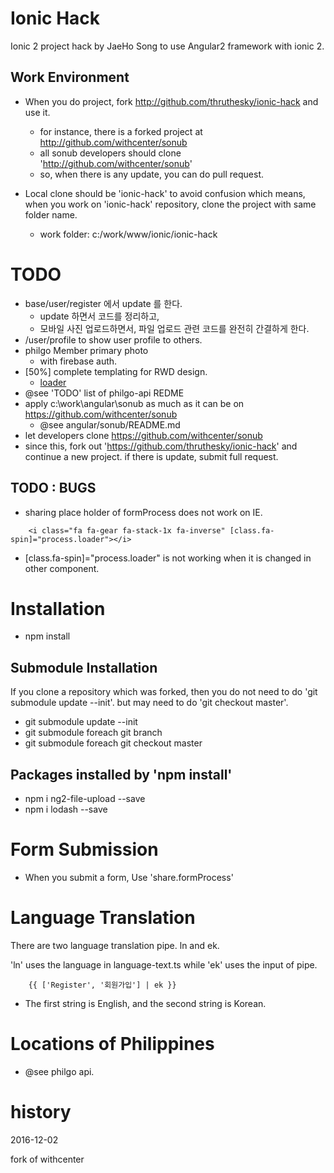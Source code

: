 # Ionic Hack

Ionic 2 project hack by JaeHo Song to use Angular2 framework with ionic 2.


## Work Environment

* When you do project, fork http://github.com/thruthesky/ionic-hack and use it.
    * for instance, there is a forked project at http://github.com/withcenter/sonub
    * all sonub developers should clone 'http://github.com/withcenter/sonub'
    * so, when there is any update, you can do pull request.

* Local clone should be 'ionic-hack' to avoid confusion which means, when you work on 'ionic-hack' repository, clone the project with same folder name.
    * work folder: c:/work/www/ionic/ionic-hack

# TODO

* base/user/register 에서 update 를 한다.
    * update 하면서 코드를 정리하고,
    * 모바일 사진 업로드하면서, 파일 업로드 관련 코드를 
        완전히 간결하게 한다.
* /user/profile to show user profile to others.
* philgo Member primary photo
    * with firebase auth.
* [50%] complete templating for RWD design.
    * [loader](https://docs.google.com/document/d/1ZEplms60Dr9U4gMCvqxjMEAbyrH5duPkifEqxuPUiYc/edit#heading=h.dtpu4gybsdzf)
* @see 'TODO' list of philgo-api REDME
* apply c:\work\angular\sonub as much as it can be on https://github.com/withcenter/sonub
    * @see angular/sonub/README.md
* let developers clone https://github.com/withcenter/sonub
* since this, fork out 'https://github.com/thruthesky/ionic-hack' and continue a new project. if there is update, submit full request.


## TODO : BUGS

* sharing place holder of formProcess does not work on IE.


````
    <i class="fa fa-gear fa-stack-1x fa-inverse" [class.fa-spin]="process.loader"></i>
````

* [class.fa-spin]="process.loader" is not working when it is changed in other component.



# Installation

* npm install




## Submodule Installation

If you clone a repository which was forked, then you do not need to do 'git submodule update --init'. but may need to do 'git checkout master'.

* git submodule update --init
* git submodule foreach git branch
* git submodule foreach git checkout master


## Packages installed by 'npm install'

* npm i ng2-file-upload --save
* npm i lodash --save



# Form Submission

* When you submit a form, Use 'share.formProcess'

# Language Translation

There are two language translation pipe. ln and ek.

'ln' uses the language in language-text.ts while 'ek' uses the input of pipe.

````
    {{ ['Register', '회원가입'] | ek }}
````

* The first string is English, and the second string is Korean.






# Locations of Philippines

* @see philgo api.




# history

2016-12-02

fork of withcenter